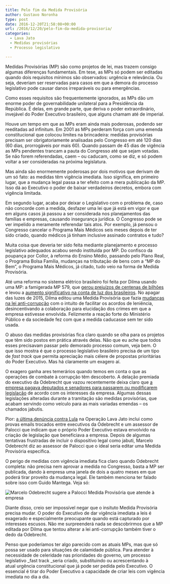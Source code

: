 ```yaml
---
title: Pelo fim da Medida Provisória
author: Gustavo Noronha
type: post
date: 2016-12-20T21:58:08+00:00
url: /2016/12/20/pelo-fim-da-medida-provisoria/
categories:
  - Lava Jato
  - Medidas provisórias
  - Processo legislativo

---
```

Medidas Provisórias (MP) são como projetos de lei, mas trazem consigo algumas diferenças fundamentais. Em tese, as MPs só podem ser editadas quando dois requisitos mínimos são observados: urgência e relevância. Ou seja, deveriam ser reservadas para casos em que a demora do processo legislativo pode causar danos irreparáveis ou para emergências.

Como esses requisitos são frequentemente ignorados, as MPs dão um enorme poder de governabilidade unilateral para a Presidência da República. É delas, em grande parte, que deriva o poder extraordinário, invejável do Poder Executivo brasileiro, que alguns chamam até de imperial.

Houve um tempo em que as MPs eram ainda mais poderosas, podendo ser reeditadas ad infinitum. Em 2001 as MPs perderam força com uma emenda constitucional que colocou limites na brincadeira: medidas provisórias precisam ser obrigatoriamente analisadas pelo Congresso em até 120 dias (60 dias, prorrogáveis por mais 60). Quando passam de 45 dias de vigência as MPs pendentes trancam a pauta do Congresso até que sejam votadas. Se não forem referendadas, caem &#8211; ou caducam, como se diz, e só podem voltar a ser consideradas na próxima legislatura.

Mas ainda são enormemente poderosas por dois motivos que derivam de um só fato: as medidas têm vigência imediata. Isso significa, em primeiro lugar, que a mudança legal passa a ter efeito com a mera publicação da MP. Isso dá ao Executivo o poder de baixar verdadeiros decretos, embora com vigência limitada.

Em segundo lugar, acaba por deixar o Legislativo com o problema de, caso não concorde com a medida, desfazer uma lei que já está em vigor e que em alguns casos já passou a ser considerada nos planejamentos das famílias e empresas, causando insegurança jurídica. O Congresso pode se ver impelido a meramente referendar tais atos. Por exemplo, já pensou o Congresso cancelar o Programa Mais Médicos seis meses depois de ter sido criado, quando médicos já tinham inclusive assinado contratos e tudo?

Muita coisa que deveria ter sido feita mediante planejamento e processo legislativo adequados acabou sendo instituída por MP. Do confisco da poupança por Collor, à reforma do Ensino Médio, passando pelo Plano Real, o Programa Bolsa Família, mudanças na tributação de bens com a &#8220;MP do Bem&#8221;, o Programa Mais Médicos, já citado, tudo veio na forma de Medida Provisória.

Até uma reforma no sistema elétrico brasileiro foi feita por Dilma usando uma MP: a famigerada MP 579, que [gerou prejuízos de centenas de bilhões][1] e levou a [aumento significativo na conta de luz dos brasileiros][2]. No apagar das luzes de 2015, Dilma editou uma Medida Provisória que fazia [mudanças na lei anti-corrupção][3] com o intuito de facilitar os acordos de leniência, desincentivando a colaboração para elucidação dos crimes em que a empresa estivesse envolvida. Felizmente a reação forte do Ministério Público e da sociedade fez com que a medida caducasse sem ter sido usada.

O abuso das medidas provisórias fica claro quando se olha para os projetos que têm sido postos em prática através delas. Não que eu ache que todos esses precisavam passar pelo demorado processo comum, veja bem. O que isso mostra é que o processo legislativo brasileiro precisa de um tipo de _fast track_ que permita apreciação mais célere de propostas prioritárias do Poder Executivo. Mas há claramente um exagero aí.

O exagero ganha ares temerários quando temos em conta o que as operações de combate à corrupção têm descoberto. A delação premiada do executivo da Odebrecht que vazou recentemente deixa claro que [a empresa pagava deputados e senadores para passarem ou modificarem legislação][4] de acordo com os interesses da empresa. Algumas dessas legislações alteradas durante a tramitação são medidas provisórias, que acabam servindo como veículo para as mais variadas emendas &#8211; os chamados jabutis.

Pior: [a última denúncia contra Lula][5] na Operação Lava Jato inclui como provas emails trocados entre executivos da Odebrecht e um assessor de Palocci que indicam que o próprio Poder Executivo estava envolvido na criação de legislação que beneficiava a empresa. Depois de algumas tentativas frustradas de incluir o dispositivo legal como jabuti, Marcelo Odebrecht diz ao assessor de Palocci que o ideal seria editar uma Medida Provisória específica.

O perigo de medidas com vigência imediata fica claro quando Odebrecht completa: não precisa nem aprovar a medida no Congresso, basta a MP ser publicada, dando à empresa uma janela de dois a quatro meses em que poderá tirar proveito da mudança legal. Ele também menciona ter falado sobre isso com Guido Mantega. Veja só:

![Marcelo Odebrecht sugere a Palocci Medida Provisória que atende à empresa](https://politi.kov.blog.br/wp-content/uploads/2016/12/Screenshot-from-2016-12-18-21-48-00.png "Marcelo Odebrecht sugere a Palocci Medida Provisória que atende à empresa") 

Diante disso, creio ser impossível negar que o insituto Medida Provisória precisa mudar. O poder do Executivo de dar vigência imediata a leis é exagerado e especialmente preocupante quando está capturado por interesses escusos. Não me surpreenderá nada se descobrirmos que a MP editada por Dilma que tentou alterar a lei anti-corrupção também tiver o dedo da Odebrecht.

Penso que poderíamos ter algo parecido com as atuais MPs, mas que só possa ser usado para situações de calamidade pública. Para atender à necessidade de celeridade nas prioridades do governo, um processo legislativo _fast track _seria criado, substituindo ou acrescentando à atual urgência constitucional que já pode ser pedida pelo Executivo. O essencial é tirar do Poder Executivo a capacidade de criar leis com vigência imediata no dia a dia.

 [1]: http://www1.folha.uol.com.br/mercado/2014/11/1542896-crise-do-setor-eletrico-custou-r-105-bi.shtml "Crise do setor elétrico custou R$ 105 bi"
 [2]: http://g1.globo.com/bom-dia-brasil/noticia/2015/09/conta-de-luz-ja-subiu-quase-48-este-ano-o-novo-aumento-que-sera-cobrado-por-39-das-64-concessionarias-de-energia-pode-chegar-8.html "Luz vai aumentar de novo depois de já ter subido quase 48% este ano"
 [3]: http://jota.info/justica/pgr-reforca-entendimento-mercado-de-que-leniencia-nos-moldes-da-mp-703-deve-fracassar-27042016 "PGR reforça entendimento do mercado de que leniência, nos moldes da MP 703, deve fracassar"
 [4]: http://fernandorodrigues.blogosfera.uol.com.br/2016/12/10/leia-a-integra-da-delacao-do-ex-diretor-da-odebrecht-claudio-melo-filho/ "Leia a íntegra da delação do ex-diretor da Odebrecht Claudio Melo Filho"
 [5]: http://politica.estadao.com.br/blogs/fausto-macedo/a-nova-denuncia-contra-lula-na-lava-jato/ "A nova denúncia contra Lula na Lava Jato"
 [6]: https://politi.kov.blog.br/wp-content/uploads/2016/12/Screenshot-from-2016-12-18-21-48-00.png